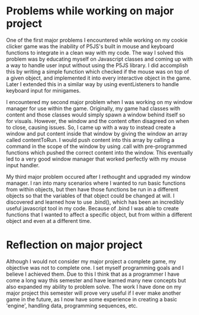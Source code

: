# Problems while working on major project
One of the first major problems I encountered while working on my cookie clicker game was the inability of P5JS's built in mouse and keyboard functions to integrate in a clean way with my code. The way I solved this problem was by educating myself on Javascript classes and coming up with a way to handle user input without using the P5JS library. I did accomplish this by writing a simple function which checked if the mouse was on top of a given object, and implemented it into every interactive object in the game. Later I extended this in a similar way by using eventListeners to handle keyboard input for minigames.

I encountered my second major problem when I was working on my window manager for use within the game. Originally, my game had classes with content and those classes would simply spawn a window behind itself so for visuals. However, the window and the content often disagreed on when to close, causing issues. So, I came up with a way to instead create a window and put content inside that window by giving the window an array called contentToRun. I would push content into this array by calling a command in the scope of the window by using .call with pre-programmed functions which pushed the correct content into the window. This eventually led to a very good window manager that worked perfectly with my mouse input handler.

My third major problem occured after I rethought and upgraded my window manager. I ran into many scenarios where I wanted to run basic functions from within objects, but then have those functions be run in a different objects so that the variables of that object could be changed at will. I discovered and learned how to use .bind(), which has been an incredibly useful javascript tool in my code. Because of .bind I was able to create functions that I wanted to affect a specific object, but from within a different object and even at a different time.

# Reflection on major project
Although I would not consider my major project a complete game, my objective was not to complete one. I set myself programming goals and I believe I achieved them. Due to this I think that as a programmer I have come a long way this semester and have learned many new concepts but also expanded my ability to problem solve. The work I have done on my major project this semester will prove very useful if I ever make another game in the future, as I now have some experience in creating a basic 'engine', handling data, programming sequences, etc.